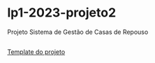 # lp1-2023-projeto2
Projeto Sistema de Gestão de Casas de Repouso
##
[Template do projeto](https://docs.google.com/document/d/1LS8nOuGdey9ChMjR08rJ63_rH3Dg3pOA/edit?usp=sharing&ouid=105481745731114838359&rtpof=true&sd=true)
